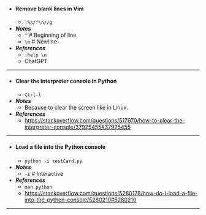 - #### Remove blank lines in Vim
    - `:%s/^\n//g`
- ***Notes***
    - `^` # Beginning of line
    - `\n` # Newline
- ***References***
    - `:help \n`
    - ChatGPT
- ---
- #### Clear the interpreter console in Python
    - `Ctrl-l`
- ***Notes***
    - Because to clear the screen like in Linux.
- ***References***
    - https://stackoverflow.com/questions/517970/how-to-clear-the-interpreter-console/37925455#37925455
- ---
- #### Load a file into the Python console
    - `python -i testCard.py`
- ***Notes***
    - `-i` # Interactive
- ***References***
    - `man python`
    - https://stackoverflow.com/questions/5280178/how-do-i-load-a-file-into-the-python-console/5280210#5280210
- ---
